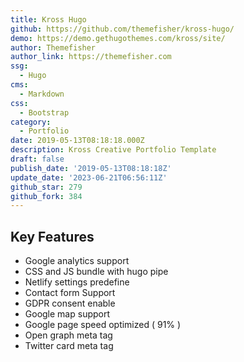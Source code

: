 ```yaml
---
title: Kross Hugo
github: https://github.com/themefisher/kross-hugo/
demo: https://demo.gethugothemes.com/kross/site/
author: Themefisher
author_link: https://themefisher.com
ssg:
  - Hugo
cms:
  - Markdown
css:
  - Bootstrap
category:
  - Portfolio
date: 2019-05-13T08:18:18.000Z
description: Kross Creative Portfolio Template
draft: false
publish_date: '2019-05-13T08:18:18Z'
update_date: '2023-06-21T06:56:11Z'
github_star: 279
github_fork: 384
---
```


## Key Features

- Google analytics support
- CSS and JS bundle with hugo pipe
- Netlify settings predefine
- Contact form Support
- GDPR consent enable
- Google map support
- Google page speed optimized ( 91% )
- Open graph meta tag
- Twitter card meta tag
